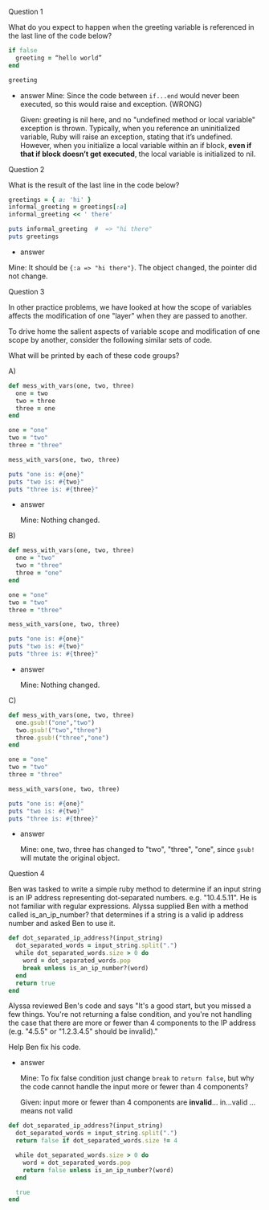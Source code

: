 Question 1

  What do you expect to happen when the greeting variable is referenced in the last line of the code below?

```ruby
if false
  greeting = “hello world”
end

greeting
```

- answer
  Mine: Since the code between `if...end` would never been executed, so this would raise and exception. (WRONG)

  Given: greeting is nil here, and no "undefined method or local variable" exception is thrown. Typically, when you reference an uninitialized variable, Ruby will raise an exception, stating that it’s undefined. However, when you initialize a local variable within an if block, **even if that if block doesn’t get executed**, the local variable is initialized to nil.


Question 2

  What is the result of the last line in the code below?

```ruby
greetings = { a: 'hi' }
informal_greeting = greetings[:a]
informal_greeting << ' there'

puts informal_greeting  #  => "hi there"
puts greetings
```

- answer

Mine: It should be `{:a => "hi there"}`. The object changed, the pointer did not change.

Question 3

  In other practice problems, we have looked at how the scope of variables affects the modification of one "layer" when they are passed to another.

  To drive home the salient aspects of variable scope and modification of one scope by another, consider the following similar sets of code.

  What will be printed by each of these code groups?

A)
```ruby
def mess_with_vars(one, two, three)
  one = two
  two = three
  three = one
end

one = "one"
two = "two"
three = "three"

mess_with_vars(one, two, three)

puts "one is: #{one}"
puts "two is: #{two}"
puts "three is: #{three}"
```

- answer

  Mine: Nothing changed.

B)
```ruby
def mess_with_vars(one, two, three)
  one = "two"
  two = "three"
  three = "one"
end

one = "one"
two = "two"
three = "three"

mess_with_vars(one, two, three)

puts "one is: #{one}"
puts "two is: #{two}"
puts "three is: #{three}"
```

- answer

  Mine: Nothing changed.

C)
```ruby
def mess_with_vars(one, two, three)
  one.gsub!("one","two")
  two.gsub!("two","three")
  three.gsub!("three","one")
end

one = "one"
two = "two"
three = "three"

mess_with_vars(one, two, three)

puts "one is: #{one}"
puts "two is: #{two}"
puts "three is: #{three}"
```

- answer

  Mine: one, two, three has changed to "two", "three", "one", since `gsub!` will mutate the original object.

Question 4

  Ben was tasked to write a simple ruby method to determine if an input string is an IP address representing dot-separated numbers. e.g. "10.4.5.11". He is not familiar with regular expressions. Alyssa supplied Ben with a method called is_an_ip_number? that determines if a string is a valid ip address number and asked Ben to use it.

```ruby
def dot_separated_ip_address?(input_string)
  dot_separated_words = input_string.split(".")
  while dot_separated_words.size > 0 do
    word = dot_separated_words.pop
    break unless is_an_ip_number?(word)
  end
  return true
end
```
  Alyssa reviewed Ben's code and says "It's a good start, but you missed a few things. You're not returning a false condition, and you're not handling the case that there are more or fewer than 4 components to the IP address (e.g. "4.5.5" or "1.2.3.4.5" should be invalid)."

  Help Ben fix his code.

- answer

  Mine: To fix false condition just change `break` to `return false`, but why the code cannot handle the input more or fewer than 4 components?

  Given: input more or fewer than 4 components are **invalid**... in...valid ... means not valid

```ruby
def dot_separated_ip_address?(input_string)
  dot_separated_words = input_string.split(".")
  return false if dot_separated_words.size != 4

  while dot_separated_words.size > 0 do
    word = dot_separated_words.pop
    return false unless is_an_ip_number?(word)
  end

  true
end
```
